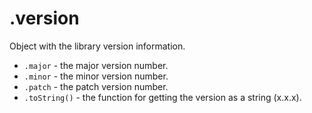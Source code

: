 # .version

Object with the library version information.

- `.major` - the major version number.
- `.minor` - the minor version number.
- `.patch` - the patch version number.
- `.toString()` - the function for getting the version as a string (x.x.x).
